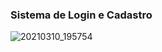 ### Sistema de Login e Cadastro




![20210310_195754](https://user-images.githubusercontent.com/60756219/110709577-2dbb4280-81db-11eb-8082-67b06e6c1c04.gif)

